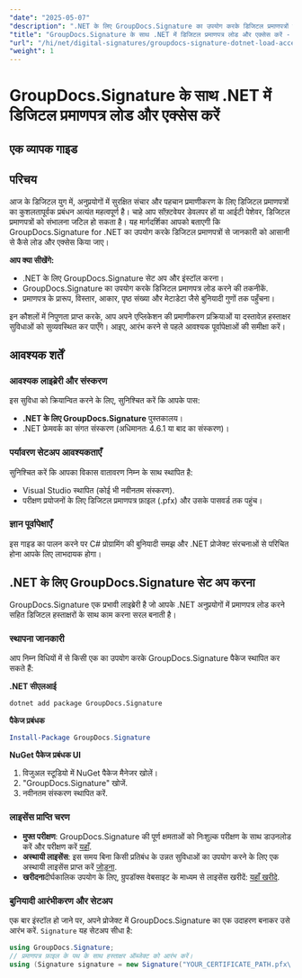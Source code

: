 ```yaml
---
"date": "2025-05-07"
"description": ".NET के लिए GroupDocs.Signature का उपयोग करके डिजिटल प्रमाणपत्रों को कुशलतापूर्वक लोड और एक्सेस करना सीखें। इस चरण-दर-चरण मार्गदर्शिका के साथ अपने एप्लिकेशन की सुरक्षा सुविधाओं को बेहतर बनाएँ।"
"title": "GroupDocs.Signature के साथ .NET में डिजिटल प्रमाणपत्र लोड और एक्सेस करें - एक व्यापक गाइड"
"url": "/hi/net/digital-signatures/groupdocs-signature-dotnet-load-access-digital-certificates/"
"weight": 1
---
```


# GroupDocs.Signature के साथ .NET में डिजिटल प्रमाणपत्र लोड और एक्सेस करें
## एक व्यापक गाइड

## परिचय
आज के डिजिटल युग में, अनुप्रयोगों में सुरक्षित संचार और पहचान प्रमाणीकरण के लिए डिजिटल प्रमाणपत्रों का कुशलतापूर्वक प्रबंधन अत्यंत महत्वपूर्ण है। चाहे आप सॉफ़्टवेयर डेवलपर हों या आईटी पेशेवर, डिजिटल प्रमाणपत्रों को संभालना जटिल हो सकता है। यह मार्गदर्शिका आपको बताएगी कि GroupDocs.Signature for .NET का उपयोग करके डिजिटल प्रमाणपत्रों से जानकारी को आसानी से कैसे लोड और एक्सेस किया जाए।

**आप क्या सीखेंगे:**
- .NET के लिए GroupDocs.Signature सेट अप और इंस्टॉल करना।
- GroupDocs.Signature का उपयोग करके डिजिटल प्रमाणपत्र लोड करने की तकनीकें.
- प्रमाणपत्र के प्रारूप, विस्तार, आकार, पृष्ठ संख्या और मेटाडेटा जैसे बुनियादी गुणों तक पहुँचना।

इन कौशलों में निपुणता प्राप्त करके, आप अपने एप्लिकेशन की प्रमाणीकरण प्रक्रियाओं या दस्तावेज़ हस्ताक्षर सुविधाओं को सुव्यवस्थित कर पाएँगे। आइए, आरंभ करने से पहले आवश्यक पूर्वापेक्षाओं की समीक्षा करें।

## आवश्यक शर्तें
### आवश्यक लाइब्रेरी और संस्करण
इस सुविधा को क्रियान्वित करने के लिए, सुनिश्चित करें कि आपके पास:
- **.NET के लिए GroupDocs.Signature** पुस्तकालय।
- .NET फ्रेमवर्क का संगत संस्करण (अधिमानतः 4.6.1 या बाद का संस्करण)।

### पर्यावरण सेटअप आवश्यकताएँ
सुनिश्चित करें कि आपका विकास वातावरण निम्न के साथ स्थापित है:
- Visual Studio स्थापित (कोई भी नवीनतम संस्करण).
- परीक्षण प्रयोजनों के लिए डिजिटल प्रमाणपत्र फ़ाइल (.pfx) और उसके पासवर्ड तक पहुंच।

### ज्ञान पूर्वापेक्षाएँ
इस गाइड का पालन करने पर C# प्रोग्रामिंग की बुनियादी समझ और .NET प्रोजेक्ट संरचनाओं से परिचित होना आपके लिए लाभदायक होगा। 

## .NET के लिए GroupDocs.Signature सेट अप करना
GroupDocs.Signature एक प्रभावी लाइब्रेरी है जो आपके .NET अनुप्रयोगों में प्रमाणपत्र लोड करने सहित डिजिटल हस्ताक्षरों के साथ काम करना सरल बनाती है।

### स्थापना जानकारी
आप निम्न विधियों में से किसी एक का उपयोग करके GroupDocs.Signature पैकेज स्थापित कर सकते हैं:

**.NET सीएलआई**
```bash
dotnet add package GroupDocs.Signature
```

**पैकेज प्रबंधक**
```powershell
Install-Package GroupDocs.Signature
```

**NuGet पैकेज प्रबंधक UI**
1. विजुअल स्टूडियो में NuGet पैकेज मैनेजर खोलें।
2. "GroupDocs.Signature" खोजें.
3. नवीनतम संस्करण स्थापित करें.

### लाइसेंस प्राप्ति चरण
- **मुफ्त परीक्षण**: GroupDocs.Signature की पूर्ण क्षमताओं को निःशुल्क परीक्षण के साथ डाउनलोड करें और परीक्षण करें [यहाँ](https://releases.groupdocs.com/signature/net/).
- **अस्थायी लाइसेंस**: इस समय बिना किसी प्रतिबंध के उन्नत सुविधाओं का उपयोग करने के लिए एक अस्थायी लाइसेंस प्राप्त करें [जोड़ना](https://purchase.groupdocs.com/temporary-license/).
- **खरीदना**दीर्घकालिक उपयोग के लिए, ग्रुपडॉक्स वेबसाइट के माध्यम से लाइसेंस खरीदें: [यहाँ खरीदे](https://purchase.groupdocs.com/buy).

### बुनियादी आरंभीकरण और सेटअप
एक बार इंस्टॉल हो जाने पर, अपने प्रोजेक्ट में GroupDocs.Signature का एक उदाहरण बनाकर उसे आरंभ करें. `Signature` यह सेटअप सीधा है:

```csharp
using GroupDocs.Signature;
// प्रमाणपत्र फ़ाइल के पथ के साथ हस्ताक्षर ऑब्जेक्ट को आरंभ करें।
using (Signature signature = new Signature("YOUR_CERTIFICATE_PATH.pfx\